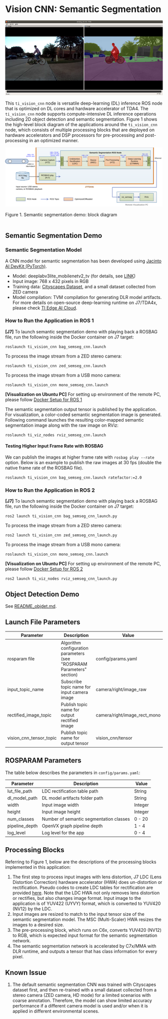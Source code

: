 Vision CNN: Semantic Segmentation
=================================

![](docs/semseg_rviz.png)
<br />

This `ti_vision_cnn` node is versatile deep-learning (DL) inference ROS node that is optimized on DL cores and hardware accelerator of TDA4. The `ti_vision_cnn` node supports compute-intensive DL inference operations including 2D object detection and semantic segmentation. Figure 1 shows the high-level block diagram of the applications around the `ti_vision_cnn` node, which consists of multiple processing blocks that are deployed on hardware accelerators and DSP processors for pre-processing and post-processing in an optimized manner.

![](docs/semseg_demo_block_diagram.svg)
<figcaption>Figure 1. Semantic segmentation demo: block diagram</figcaption>
<br />

## Semantic Segmentation Demo

### Semantic Segmentation Model
A CNN model for semantic segmentation has been developed using [Jacinto AI DevKit (PyTorch)](https://git.ti.com/cgit/jacinto-ai/pytorch-jacinto-ai-devkit/about/).

* Model: deeplabv3lite_mobilenetv2_tv (for details, see [LINK](https://git.ti.com/cgit/jacinto-ai/pytorch-jacinto-ai-devkit/about/docs/Semantic_Segmentation.md))
* Input image: 768 x 432 pixels in RGB
* Training data: [Cityscapes Dataset](https://www.cityscapes-dataset.com), and a small dataset collected from ZED camera
* Model compilation: TVM compilation for generating DLR model artifacts. For more details on open-source deep-learning runtime on J7/TDA4x, please check [TI Edge AI Cloud](https://dev.ti.com/edgeai/).

### How to Run the Application in ROS 1

**[J7]** To launch semantic segmentation demo with playing back a ROSBAG file, run the following inside the Docker container on J7 target:
```
roslaunch ti_vision_cnn bag_semseg_cnn.launch
```
To process the image stream from a ZED stereo camera:
```
roslaunch ti_vision_cnn zed_semseg_cnn.launch
```
To process the image stream from a USB mono camera:
```
roslaunch ti_vision_cnn mono_semseg_cnn.launch
```

**[Visualization on Ubuntu PC]** For setting up environment of the remote PC, please follow [Docker Setup for ROS 1](../../../docker/setting_docker_ros1.md)

The semantic segmentation output tensor is published by the application. For visualization, a color-coded semantic segmentation image is generated. Following command launches the resulting color-mapped semantic segmentation image along with the raw image on RViz:
```
roslaunch ti_viz_nodes rviz_semseg_cnn.launch
```
#### Testing Higher Input Frame Rate with ROSBAG
We can publish the images at higher frame rate with `rosbag play --rate` option. Below is an example to publish the raw images at 30 fps (double the native frame rate of the ROSBAG file).
```
roslaunch ti_vision_cnn bag_semseg_cnn.launch ratefactor:=2.0
```

### How to Run the Application in ROS 2

**[J7]** To launch semantic segmentation demo with playing back a ROSBAG file, run the following inside the Docker container on J7 target:
```
ros2 launch ti_vision_cnn bag_semseg_cnn_launch.py
```
To process the image stream from a ZED stereo camera:
```
ros2 launch ti_vision_cnn zed_semseg_cnn_launch.py
```
To process the image stream from a USB mono camera:
```
roslaunch ti_vision_cnn mono_semseg_cnn.launch
```

**[Visualization on Ubuntu PC]** For setting up environment of the remote PC, please follow [Docker Setup for ROS 2](../../../docker/setting_docker_ros2.md)

```
ros2 launch ti_viz_nodes rviz_semseg_cnn_launch.py
```

## Object Detection Demo

See [README_objdet.md](./README_objdet.md).

## Launch File Parameters

Parameter               | Description                                                               | Value
------------------------|---------------------------------------------------------------------------|-------------------
rosparam file           | Algorithm configuration parameters (see "ROSPARAM Parameters" section)    | config/params.yaml
input_topic_name        | Subscribe topic name for input camera image                               | camera/right/image_raw
rectified_image_topic   | Publish topic name for output rectified image                             | camera/right/image_rect_mono
vision_cnn_tensor_topic | Publish topic name for output tensor                                      | vision_cnn/tensor

## ROSPARAM Parameters
The table below describes the parameters in `config/params.yaml`:

 Parameter                | Description                                        | Value
--------------------------|----------------------------------------------------|----------
 lut_file_path            | LDC rectification table path                       | String
 dl_model_path            | DL model artifacts folder path                     | String
 width                    | Input image width                                  | Integer
 height                   | Input image height                                 | Integer
 num_classes              | Number of semantic segmentation classes            | 0 - 20
 pipeline_depth           | OpenVX graph pipeline depth                        | 1 - 4
 log_level                | Log level for the app                              | 0 - 4
 ## Processing Blocks

Referring to Figure 1, below are the descriptions of the processing blocks implemented in this application:

1. The first step to process input images with lens distortion, J7 LDC (Lens Distortion Correction) hardware accelerator (HWA) does un-distortion or rectification. Pseudo codes to create LDC tables for rectification are provided [here](../ti_sde/README.md). Note that the LDC HWA not only removes lens distortion or rectifies, but also changes image format. Input image to the application is of YUV422 (UYVY) format, which is converted to YUV420 (NV12) by the LDC.
2. Input images are resized to match to the input tensor size of the semantic segmentation model. The MSC (Multi-Scaler) HWA resizes the images to a desired size.
3. The pre-processing block, which runs on C6x, converts YUV420 (NV12) to RGB, which is expected input format for the semantic segmentation network.
4. The semantic segmentation network is accelerated by C7x/MMA with DLR runtime, and outputs a tensor that has class information for every pixel.

## Known Issue

1. The default semantic segmentation CNN was trained with Cityscapes dataset first, and then re-trained with a small dataset collected from a stereo camera (ZED camera, HD mode) for a limited scenarios with coarse annotation. Therefore, the model can show limited accuracy performance if a different camera model is used and/or when it is applied in different environmental scenes.
